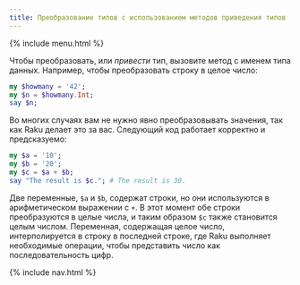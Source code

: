 ```yaml
---
title: Преобразование типов с использованием методов приведения типов
---
```


{% include menu.html %}

Чтобы преобразовать, или _привести_ тип, вызовите метод с именем типа данных. Например, чтобы преобразовать строку в целое число:

```raku
my $howmany = '42';
my $n = $howmany.Int;
say $n;
```

Во многих случаях вам не нужно явно преобразовывать значения, так как Raku делает это за вас. Следующий код работает корректно и предсказуемо:

```raku
my $a = '10';
my $b = '20';
my $c = $a + $b;
say "The result is $c."; # The result is 30.
```

Две переменные, `$a` и `$b`, содержат строки, но они используются в арифметическом выражении с `+`. В этот момент обе строки преобразуются в целые числа, и таким образом `$c` также становится целым числом. Переменная, содержащая целое число, интерполируется в строку в последней строке, где Raku выполняет необходимые операции, чтобы представить число как последовательность цифр.

{% include nav.html %}